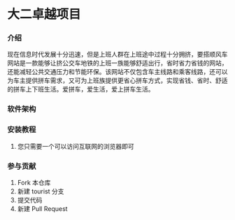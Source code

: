 # 大二卓越项目

### 介绍

现在信息时代发展十分迅速，但是上班人群在上班途中过程十分拥挤，要搭顺风车网站是一款能够让挤公交车地铁的上班一族能够舒适出行，省时省力省钱的网站，还能减轻公共交通压力和节能环保。该网站不仅包含车主线路和乘客线路，还可以为车主提供拼车需求，又可为上班族提供更省心拼车方式，实现省钱、省时、舒适的拼车上下班生活。爱拼车，爱生活，爱上拼车生活。 

### 软件架构

### 安装教程

1. 您只需要一个可以访问互联网的浏览器即可

### 参与贡献

1. Fork 本仓库
2. 新建 tourist 分支
3. 提交代码
4. 新建 Pull Request